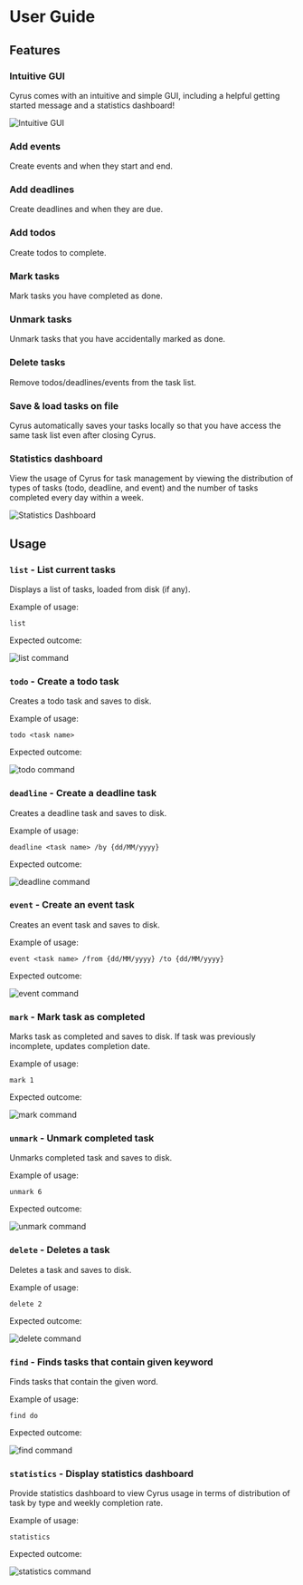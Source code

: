 # User Guide

## Features

### Intuitive GUI

Cyrus comes with an intuitive and simple GUI, including a helpful getting started message and a statistics dashboard!

![Intuitive GUI](./res/img/gui.png)

### Add events

Create events and when they start and end.

### Add deadlines

Create deadlines and when they are due.

### Add todos

Create todos to complete.

### Mark tasks

Mark tasks you have completed as done.

### Unmark tasks

Unmark tasks that you have accidentally marked as done.

### Delete tasks

Remove todos/deadlines/events from the task list.

### Save & load tasks on file

Cyrus automatically saves your tasks locally so that you have access the same task list even after closing Cyrus.

### Statistics dashboard

View the usage of Cyrus for task management by viewing the distribution of types of tasks (todo, deadline, and event) and
the number of tasks completed every day within a week.

![Statistics Dashboard](./res/img/statistics.png)

## Usage

### `list` - List current tasks

Displays a list of tasks, loaded from disk (if any).

Example of usage:

`list`

Expected outcome:

![list command](./res/img/list.png)

### `todo` - Create a todo task

Creates a todo task and saves to disk.

Example of usage:

`todo <task name>`

Expected outcome:

![todo command](./res/img/todo.png)

### `deadline` - Create a deadline task

Creates a deadline task and saves to disk.

Example of usage:

`deadline <task name> /by {dd/MM/yyyy}`

Expected outcome:

![deadline command](./res/img/deadline.png)

### `event` - Create an event task

Creates an event task and saves to disk.

Example of usage:

`event <task name> /from {dd/MM/yyyy} /to {dd/MM/yyyy}`

Expected outcome:

![event command](./res/img/event.png)

### `mark` - Mark task as completed

Marks task as completed and saves to disk. If task was previously incomplete, updates completion date.

Example of usage:

`mark 1`

Expected outcome:

![mark command](./res/img/mark.png)

### `unmark` - Unmark completed task

Unmarks completed task and saves to disk.

Example of usage:

`unmark 6`

Expected outcome:

![unmark command](./res/img/unmark.png)

### `delete` - Deletes a task

Deletes a task and saves to disk.

Example of usage:

`delete 2`

Expected outcome:

![delete command](./res/img/delete.png)

### `find` - Finds tasks that contain given keyword

Finds tasks that contain the given word.

Example of usage:

`find do`

Expected outcome:

![find command](./res/img/find.png)

### `statistics` - Display statistics dashboard

Provide statistics dashboard to view Cyrus usage in terms of distribution of task by
type and weekly completion rate.

Example of usage:

`statistics`

Expected outcome:

![statistics command](./res/img/statistics_2.png)

